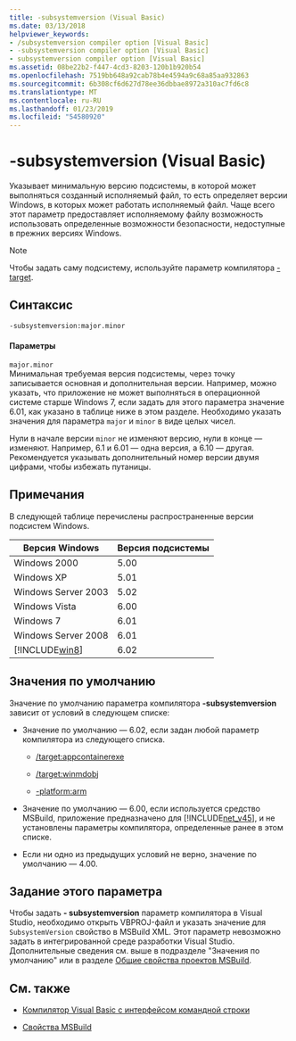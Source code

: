 ```yaml
---
title: -subsystemversion (Visual Basic)
ms.date: 03/13/2018
helpviewer_keywords:
- /subsystemversion compiler option [Visual Basic]
- -subsystemversion compiler option [Visual Basic]
- subsystemversion compiler option [Visual Basic]
ms.assetid: 08be22b2-f447-4cd3-8203-120b1b920b54
ms.openlocfilehash: 7519bb648a92cab78b4e4594a9c68a85aa932863
ms.sourcegitcommit: 6b308cf6d627d78ee36dbbae8972a310ac7fd6c8
ms.translationtype: MT
ms.contentlocale: ru-RU
ms.lasthandoff: 01/23/2019
ms.locfileid: "54580920"
---
```

# <a name="-subsystemversion-visual-basic"></a>-subsystemversion (Visual Basic)
Указывает минимальную версию подсистемы, в которой может выполняться созданный исполняемый файл, то есть определяет версии Windows, в которых может работать исполняемый файл. Чаще всего этот параметр предоставляет исполняемому файлу возможность использовать определенные возможности безопасности, недоступные в прежних версиях Windows.  
  
> [!NOTE]
>  Чтобы задать саму подсистему, используйте параметр компилятора [-target](../../../csharp/language-reference/compiler-options/target-compiler-option.md).  
  
## <a name="syntax"></a>Синтаксис  
  
```vb  
-subsystemversion:major.minor  
```  
  
#### <a name="parameters"></a>Параметры  
 `major.minor`  
 Минимальная требуемая версия подсистемы, через точку записывается основная и дополнительная версии. Например, можно указать, что приложение не может выполняться в операционной системе старше Windows 7, если задать для этого параметра значение 6.01, как указано в таблице ниже в этом разделе. Необходимо указать значения для параметра `major` и `minor` в виде целых чисел.  
  
 Нули в начале версии `minor` не изменяют версию, нули в конце — изменяют. Например, 6.1 и 6.01 — одна версия, а 6.10 — другая. Рекомендуется указывать дополнительный номер версии двумя цифрами, чтобы избежать путаницы.  
  
## <a name="remarks"></a>Примечания  
 В следующей таблице перечислены распространенные версии подсистем Windows.  
  
|Версия Windows|Версия подсистемы|  
|---------------------|-----------------------|  
|Windows 2000|5.00|  
|Windows XP|5.01|  
|Windows Server 2003|5.02|  
|Windows Vista|6.00|  
|Windows 7|6.01|  
|Windows Server 2008|6.01|  
|[!INCLUDE[win8](~/includes/win8-md.md)]|6.02|  
  
## <a name="default-values"></a>Значения по умолчанию  
 Значение по умолчанию параметра компилятора **-subsystemversion** зависит от условий в следующем списке:  
  
-   Значение по умолчанию — 6.02, если задан любой параметр компилятора из следующего списка.  
  
    -   [/target:appcontainerexe](../../../visual-basic/reference/command-line-compiler/target.md)  
  
    -   [/target:winmdobj](../../../visual-basic/reference/command-line-compiler/target.md)  
  
    -   [-platform:arm](../../../visual-basic/reference/command-line-compiler/platform.md)  
  
-   Значение по умолчанию — 6.00, если используется средство MSBuild, приложение предназначено для [!INCLUDE[net_v45](~/includes/net-v45-md.md)], и не установлены параметры компилятора, определенные ранее в этом списке.  
  
-   Если ни одно из предыдущих условий не верно, значение по умолчанию — 4.00.  
  
## <a name="setting-this-option"></a>Задание этого параметра  
 Чтобы задать **- subsystemversion** параметр компилятора в Visual Studio, необходимо открыть VBPROJ-файл и указать значение для `SubsystemVersion` свойство в MSBuild XML. Этот параметр невозможно задать в интегрированной среде разработки Visual Studio. Дополнительные сведения см. выше в подразделе "Значения по умолчанию" или в разделе [Общие свойства проектов MSBuild](/visualstudio/msbuild/common-msbuild-project-properties).  
  

  
## <a name="see-also"></a>См. также
- [Компилятор Visual Basic с интерфейсом командной строки](../../../visual-basic/reference/command-line-compiler/index.md)

- [Свойства MSBuild](/visualstudio/msbuild/msbuild-properties)
